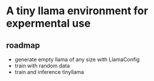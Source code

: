 # A tiny llama environment for expermental use 

## roadmap

- generate empty llama of any size with LlamaConfig
- train with random data
- train and inference tinyllama

